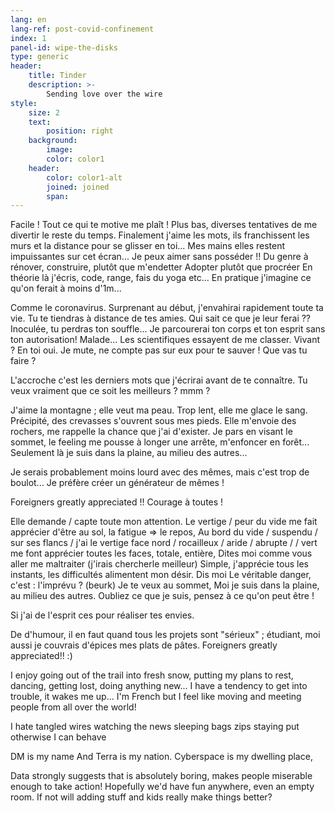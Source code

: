 ```yaml
---
lang: en
lang-ref: post-covid-confinement
index: 1
panel-id: wipe-the-disks
type: generic
header:
    title: Tinder
    description: >-
        Sending love over the wire
style:
    size: 2
    text:
        position: right
    background:
        image:
        color: color1
    header:
        color: color1-alt
        joined: joined
        span:
---
```


Facile ! Tout ce qui te motive me plaît !
Plus bas, diverses tentatives de me divertir le reste du temps.
Finalement j'aime les mots, ils franchissent les murs et la distance pour se glisser en toi...
Mes mains elles restent impuissantes sur cet écran...
Je peux aimer sans posséder !!
Du genre à rénover, construire, plutôt que m'endetter
Adopter plutôt que procréer
En théorie là j'écris, code, range, fais du yoga etc... En pratique j'imagine ce qu'on ferait à moins d'1m... 

Comme le coronavirus.
Surprenant au début, j'envahirai rapidement toute ta vie.
Tu te tiendras à distance de tes amies. Qui sait ce que je leur ferai ??
Inoculée, tu perdras ton souffle...
Je parcourerai ton corps et ton esprit sans ton autorisation! Malade...
Les scientifiques essayent de me classer. Vivant ? En toi oui.
Je mute, ne compte pas sur eux pour te sauver !
Que vas tu faire ?

L'accroche c'est les derniers mots que j'écrirai avant de te connaître.
Tu veux vraiment que ce soit les meilleurs ? mmm ?

J'aime la montagne ; elle veut ma peau.
Trop lent, elle me glace le sang.
Précipité, des crevasses s'ouvrent sous mes pieds.
Elle m'envoie des rochers, me rappelle la chance que j'ai d'exister.
Je pars en visant le sommet, le feeling me pousse à longer une arrête, m'enfoncer en forêt...
Seulement là je suis dans la plaine, au milieu des autres...

Je serais probablement moins lourd avec des mêmes, mais c'est trop de boulot...
Je préfère créer un générateur de mêmes !

Foreigners greatly appreciated !!
Courage à toutes !


Elle demande / capte toute mon attention.
Le vertige / peur du vide me fait apprécier d'être au sol, la fatigue => le repos, 
Au bord du vide / suspendu / sur ses flancs / j'ai le vertige 
face nord / rocailleux / aride / abrupte /  / vert me font apprécier
toutes les faces, totale, entière, 
Dites moi comme vous aller me maltraiter (j'irais chercherle meilleur)
Simple, j'apprécie tous les instants, les difficultés alimentent mon désir.
Dis moi
Le véritable danger, c'est : l'imprévu ? (beurk)
Je te veux au sommet, 
Moi je suis dans la plaine, au milieu des autres.
Oubliez ce que je suis, pensez à ce qu'on peut être !

Si j'ai de l'esprit ces pour réaliser tes envies.

De d'humour, il en faut quand tous les projets sont "sérieux" ; étudiant, moi aussi je couvrais d'épices mes plats de pâtes.
Foreigners greatly appreciated!! :)

I enjoy going out of the trail into fresh snow, putting my plans to rest, 
dancing, getting lost, doing anything new...
I have a tendency to get into trouble, it wakes me up...
I'm French but I feel like moving and meeting people from all over the 
world!

I hate tangled wires
watching the news
sleeping bags zips
staying put
otherwise I can behave

DM is my name
And Terra is my nation.
Cyberspace is my dwelling place,

Data strongly suggests that is absolutely boring, makes people miserable enough to take action!
Hopefully we'd have fun anywhere, even an empty room. If not will adding stuff and kids really make things better?
